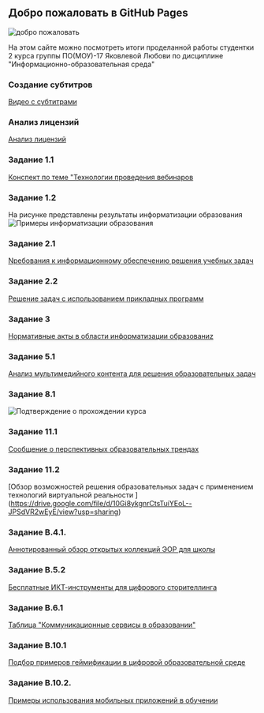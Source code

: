 ## Добро пожаловать в GitHub Pages
![добро пожаловать](http://animashki.org/uploads/posts/2017-02/1488051835_3334-welcome.gif)


На этом сайте можно посмотреть итоги проделанной работы студентки 2 курса группы ПО(МОУ)-17 Яковлевой Любови по дисциплине "Информационно-образовательная среда"


### Создание субтитров 
[Видео с субтитрами](https://youtu.be/i0OGf-tBfnM)

### Анализ лицензий
[Анализ лицензий](https://drive.google.com/file/d/10DNd0JNpSnj4aWXykeV0fRMNGYcErFKD/view?usp=sharing)

### Задание 1.1
[Конспект по теме "Технологии проведения вебинаров](https://drive.google.com/file/d/1FESxFXdT1mkCJa-3axFdNEzsNbcrcj6T/view?usp=sharing)

### Задание 1.2
На рисунке представлены результаты информатизации образования
 ![Примеры информатизации образования](http://bigpo.ru/potrb/%D0%90%D0%BD%D0%B0%D0%BB%D0%B8%D0%B7+%D0%BC%D0%B5%D1%82%D0%BE%D0%B4%D0%B8%D1%87%D0%B5%D1%81%D0%BA%D0%BE%D0%B9+%D1%80%D0%B0%D0%B1%D0%BE%D1%82%D1%8B+%D0%B8%D0%BC%D1%86+%D0%B7%D0%B0+2011-2012+%D1%83%D1%87+%D0%B3%D0%BE%D0%B4b/185996_html_142cb15b.png)
 
### Задание 2.1
[Nребования к информационному обеспечению решения учебных задач](https://drive.google.com/file/d/1o7U5sc8uWu_XAYeE1MVvALHA0ymonLIJ/view?usp=sharing)

### Задание 2.2
[Решение задач с использованием прикладных программ](https://drive.google.com/file/d/193lTEo9bO4PUeiq5hWRab2vwmWLDjzRZ/view?usp=sharing)

###  Задание 3
[Нормативные акты в области информатизации образованиz](https://drive.google.com/file/d/1N1MDIeY7MUP9FCujoWuADa9XP_-JFB1T/view?usp=sharing)

### Задание 5.1 
[Анализ мультимедийного контента для решения образовательных задач ](https://drive.google.com/file/d/1AV-SpwCX7N9M2JK4HPjGxfCO_EiyrmsR/view?usp=sharing)
### Задание 8.1
 ![Подтверждение о прохождении курса](https://talentedme.ru/upload/learning/certificates/certificate_uid_18823_cid_12.jpg)

### Задание 11.1
[Сообщение о перспективных образовательных трендах](https://drive.google.com/file/d/1DJpCjz-3up-fgq60DcCmATyec9RvsiRq/view?usp=sharing)

### Задание 11.2
[Обзор возможностей решения образовательных задач с применением технологий виртуальной реальности ] (https://drive.google.com/file/d/10Gi8ykgnrCtsTuiYEoL--JPSdVR2wEyE/view?usp=sharing)

### Задание В.4.1.
[Аннотированный обзор открытых коллекций ЭОР для школы ](https://drive.google.com/file/d/1AzpppcbMTgal8L81nqF0cUY2u0aw1b0a/view?usp=sharing)

### Задание В.5.2
[Бесплатные ИКТ-инструменты для цифрового сторителлинга](https://drive.google.com/file/d/1gxoDztYrl0cT1Hpi6x0vUvDAvyjJpBwz/view?usp=sharing)

### Задание В.6.1
[Таблица "Коммуникационные сервисы в образовании"](https://drive.google.com/file/d/1FGOAekG3SsDqmvWDR7NWS28YtSsum6nA/view?usp=sharing)

### Задание В.10.1 
[Подбор примеров геймификации в цифровой образовательной среде](https://drive.google.com/file/d/1i5I1tREn6SW4Th1Z9EST2sw2VKaAL6dU/view?usp=sharing)
### Задание В.10.2.
[Примеры использования мобильных приложений в обучении](https://drive.google.com/file/d/1cQsbdsDN6BQYtUYjJEktgU1A3wg5DEMS/view?usp=sharing)
